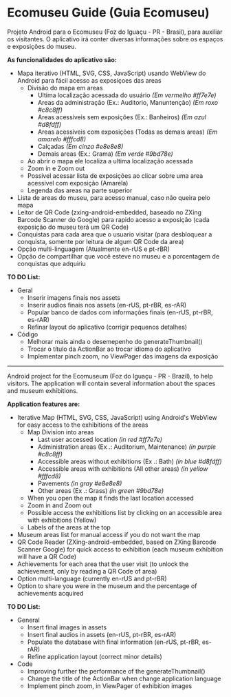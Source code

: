 # Ecomuseu Guide (Guia Ecomuseu)

Projeto Android para o Ecomuseu (Foz do Iguaçu - PR - Brasil), para auxiliar os visitantes. O aplicativo irá conter diversas informações sobre os espaços e exposições do museu.

<b>As funcionalidades do aplicativo são:</b>
- Mapa iterativo (HTML, SVG, CSS, JavaScript) usando WebView do Android para fácil acesso as exposiçoes das areas
  - Divisão do mapa em areas
    - Ultima localização acessada do usuário <i>(Em vermelho #ff7e7e)</i>
    - Areas da administração (Ex.: Auditorio, Manuntenção) <i>(Em roxo #c8c8ff)</i>
    - Areas acessiveis sem exposições (Ex.: Banheiros) <i>(Em azul #d8fdff)</i>
    - Areas acessiveis com exposições (Todas as demais areas) <i>(Em amarelo #fffcd8)</i>
    - Calçadas <i>(Em cinza #e8e8e8)</i>
    - Demais areas (Ex.: Grama) <i>(Em verde #9bd78e)</i>
  - Ao abrir o mapa ele localiza a ultima localização acessada
  - Zoom in e Zoom out
  - Possivel acessar lista de exposições ao clicar sobre uma area acessivel com exposição (Amarela)
  - Legenda das areas na parte superior
- Lista de areas do museu, para acesso manual, caso não queira pelo mapa
- Leitor de QR Code (zxing-android-embedded, baseado no ZXing Barcode Scanner do Google) para rapido acesso a exposição (cada exposição do museu terá um QR Code)
- Conquistas para cada area que o usuario visitar (para desbloquear a conquista, somente por leitura de algum QR Code da area)
- Opção multi-linguagem (Atualmente en-rUS e pt-rBR)
- Opção de compartilhar que você esteve no museu e a porcentagem de conquistas que adquiriu

<b>TO DO List:</b>
- Geral
    - Inserir imagens finais nos assets
    - Inserir audios finais nos assets (en-rUS, pt-rBR, es-rAR)
    - Popular banco de dados com informações finais (en-rUS, pt-rBR, es-rAR)
    - Refinar layout do aplicativo (corrigir pequenos detalhes)
- Código
    - Melhorar mais ainda o desemepenho do generateThumbnail()
    - Trocar o título da ActionBar ao trocar idioma do aplicativo
    - Implementar pinch zoom, no ViewPager das imagens da exposição
	
	
-----------------------------


Android project for the Ecomuseum (Foz do Iguaçu - PR - Brazil), to help visitors. The application will contain several information about the spaces and museum exhibitions.

<b>Application features are:</b>
- Iterative Map (HTML, SVG, CSS, JavaScript) using Android's WebView for easy access to the exhibitions of the areas
	- Map Division into areas
		- Last user accessed location <i>(in red #ff7e7e)</i>
		- Administration areas (Ex .: Auditorium, Maintenance) <i>(in purple #c8c8ff)</i>
		- Accessible areas without exhibitions (Ex .: Bath) <i>(in blue #d8fdff)</i>
		- Accessible areas with exhibitions (All other areas) <i>(in yellow #fffcd8)</i>
		- Pavements <i>(in gray #e8e8e8)</i>
		- Other areas (Ex .: Grass) <i>(in green #9bd78e)</i>
	- When you open the map it finds the last location accessed
	- Zoom in and Zoom out
	- Possible access the exhibitions list by clicking on an accessible area with exhibitions (Yellow)
	- Labels of the areas at the top
- Museum areas list for manual access if you do not want the map
- QR Code Reader (ZXing-android-embedded, based on ZXing Barcode Scanner Google) for quick access to exhibition (each museum exhibition will have a QR Code)
- Achievements for each area that the user visit (to unlock the achievement, only by reading a QR Code of area)
- Option multi-language (currently en-rUS and pt-rBR)
- Option to share you were in the museum and the percentage of achievements acquired

<b> TO DO List: </b>
- General
	- Insert final images in assets
	- Insert final audios in assets (en-rUS, pt-rBR, es-rAR)
	- Populate the database with final information (en-rUS, pt-rBR, es-rAR)
	- Refine application layout (correct minor details)
- Code
	- Improving further the performance of the generateThumbnail()
	- Change the title of the ActionBar when change application language
	- Implement pinch zoom, in ViewPager of exhibition images

